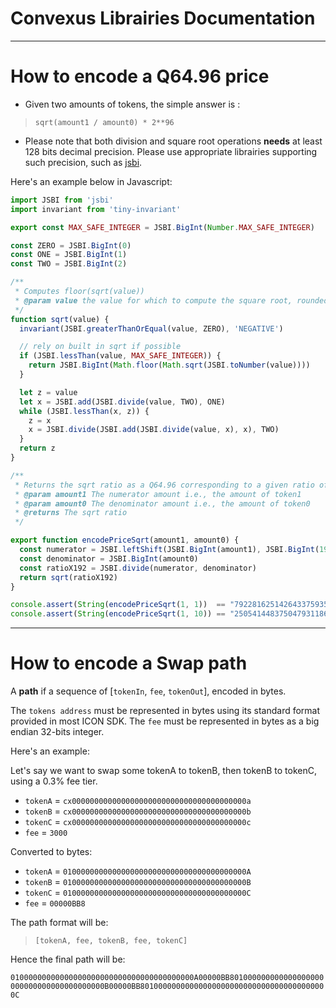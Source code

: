 # Convexus Librairies Documentation

---

# How to encode a Q64.96 price

- Given two amounts of tokens, the simple answer is : 

> `sqrt(amount1 / amount0) * 2**96`

- Please note that both division and square root  operations **needs** at least 128 bits decimal precision. Please use appropriate librairies supporting such precision, such as [jsbi](https://github.com/GoogleChromeLabs/jsbi).

Here's an example below in Javascript:

```javascript
import JSBI from 'jsbi'
import invariant from 'tiny-invariant'

export const MAX_SAFE_INTEGER = JSBI.BigInt(Number.MAX_SAFE_INTEGER)

const ZERO = JSBI.BigInt(0)
const ONE = JSBI.BigInt(1)
const TWO = JSBI.BigInt(2)

/**
 * Computes floor(sqrt(value))
 * @param value the value for which to compute the square root, rounded down
 */
function sqrt(value) {
  invariant(JSBI.greaterThanOrEqual(value, ZERO), 'NEGATIVE')

  // rely on built in sqrt if possible
  if (JSBI.lessThan(value, MAX_SAFE_INTEGER)) {
    return JSBI.BigInt(Math.floor(Math.sqrt(JSBI.toNumber(value))))
  }

  let z = value
  let x = JSBI.add(JSBI.divide(value, TWO), ONE)
  while (JSBI.lessThan(x, z)) {
    z = x
    x = JSBI.divide(JSBI.add(JSBI.divide(value, x), x), TWO)
  }
  return z
}

/**
 * Returns the sqrt ratio as a Q64.96 corresponding to a given ratio of amount1 and amount0
 * @param amount1 The numerator amount i.e., the amount of token1
 * @param amount0 The denominator amount i.e., the amount of token0
 * @returns The sqrt ratio
 */

export function encodePriceSqrt(amount1, amount0) {
  const numerator = JSBI.leftShift(JSBI.BigInt(amount1), JSBI.BigInt(192))
  const denominator = JSBI.BigInt(amount0)
  const ratioX192 = JSBI.divide(numerator, denominator)
  return sqrt(ratioX192)
}

console.assert(String(encodePriceSqrt(1, 1))  == "79228162514264337593543950336")
console.assert(String(encodePriceSqrt(1, 10)) == "25054144837504793118641380156")
```


---

# How to encode a Swap path

A **path** if a sequence of [`tokenIn`, `fee`, `tokenOut`], encoded in bytes.

The `tokens address` must be represented in bytes using its standard format provided in most ICON SDK.
The `fee` must be represented in bytes as a big endian 32-bits integer.

Here's an example:

Let's say we want to swap some tokenA to tokenB, then tokenB to tokenC, using a 0.3% fee tier.

- `tokenA` = `cx000000000000000000000000000000000000000a`
- `tokenB` = `cx000000000000000000000000000000000000000b`
- `tokenC` = `cx000000000000000000000000000000000000000c`
- `fee` = `3000`

Converted to bytes:

- `tokenA` = `01000000000000000000000000000000000000000A`
- `tokenB` = `01000000000000000000000000000000000000000B`
- `tokenC` = `01000000000000000000000000000000000000000C`
- `fee` = `00000BB8`

The path format will be: 

> `[tokenA, fee, tokenB, fee, tokenC]`

Hence the final path will be:

`01000000000000000000000000000000000000000A00000BB801000000000000000000000000000000000000000B00000BB801000000000000000000000000000000000000000C`